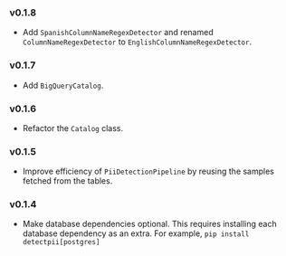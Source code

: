### v0.1.8  

* Add `SpanishColumnNameRegexDetector` and renamed `ColumnNameRegexDetector` to `EnglishColumnNameRegexDetector`.

### v0.1.7  

* Add `BigQueryCatalog`.

### v0.1.6  

* Refactor the `Catalog` class.

### v0.1.5  

* Improve efficiency of `PiiDetectionPipeline` by reusing the samples fetched from the tables.

### v0.1.4  

* Make database dependencies optional. This requires installing each database dependency as an extra. For example, `pip install detectpii[postgres]`